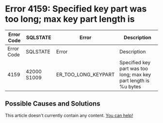 
# Error 4159: Specified key part was too long; max key part length is


| Error Code | SQLSTATE | Error | Description |
| --- | --- | --- | --- |
| Error Code | SQLSTATE | Error | Description |
| 4159 | 42000 S1009 | ER_TOO_LONG_KEYPART | Specified key part was too long; max key part length is %u bytes |




## Possible Causes and Solutions


This article doesn't currently contain any content. [You can help!](/kb/en/writing-and-editing-knowledge-base-articles/)

